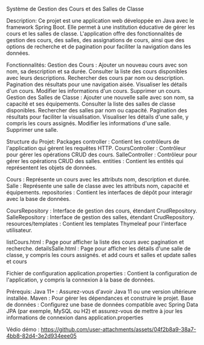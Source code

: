 Système de Gestion des Cours et des Salles de Classe

Description: Ce projet est une application web développée en Java avec le framework Spring Boot. Elle permet à une institution éducative de gérer les cours et les salles de classe. L'application offre des fonctionnalités de gestion des cours, des salles, des assignations de cours, ainsi que des options de recherche et de pagination pour faciliter la navigation dans les données.

Fonctionnalités: Gestion des Cours : Ajouter un nouveau cours avec son nom, sa description et sa durée. Consulter la liste des cours disponibles avec leurs descriptions. Rechercher des cours par nom ou description. Pagination des résultats pour une navigation aisée. Visualiser les détails d'un cours. Modifier les informations d'un cours. Supprimer un cours. Gestion des Salles de Classe : Ajouter une nouvelle salle avec son nom, sa capacité et ses équipements. Consulter la liste des salles de classe disponibles. Rechercher des salles par nom ou capacité. Pagination des résultats pour faciliter la visualisation. Visualiser les détails d'une salle, y compris les cours assignés. Modifier les informations d'une salle. Supprimer une salle.

Structure du Projet: Packages controller : Contient les contrôleurs de l'application qui gèrent les requêtes HTTP. CoursController : Contrôleur pour gérer les opérations CRUD des cours. SalleController : Contrôleur pour gérer les opérations CRUD des salles. entities : Contient les entités qui représentent les objets de données.

Cours : Représente un cours avec les attributs nom, description et durée. Salle : Représente une salle de classe avec les attributs nom, capacité et équipements. repositories : Contient les interfaces de dépôt pour interagir avec la base de données.

CoursRepository : Interface de gestion des cours, étendant CrudRepository. SalleRepository : Interface de gestion des salles, étendant CrudRepository. resources/templates : Contient les templates Thymeleaf pour l'interface utilisateur.

listCours.html : Page pour afficher la liste des cours avec pagination et recherche. detailsSalle.html : Page pour afficher les détails d'une salle de classe, y compris les cours assignés. et add cours et salles et update salles et cours

Fichier de configuration application.properties : Contient la configuration de l'application, y compris la connexion à la base de données.

Prérequis: Java 11+ : Assurez-vous d'avoir Java 11 ou une version ultérieure installée. Maven : Pour gérer les dépendances et construire le projet. Base de données : Configurez une base de données compatible avec Spring Data JPA (par exemple, MySQL ou H2) et assurez-vous de mettre à jour les informations de connexion dans application.properties

Védio démo : https://github.com/user-attachments/assets/04f2b8a9-38a7-4bb8-82d4-3e2d934eee05
